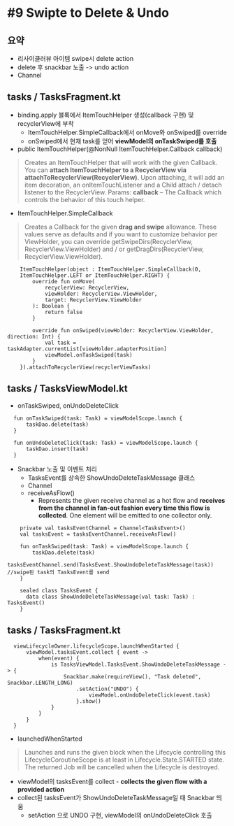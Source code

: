 # #9 Swipte to Delete & Undo
## 요약
- 리사이클러뷰 아이템 swipe시 delete action
- delete 후 snackbar 노출 -> undo action
- Channel 

## tasks / TasksFragment.kt
- binding.apply 블록에서 ItemTouchHelper 생성(callback 구현) 및 recyclerView에 부착
  - ItemTouchHelper.SimpleCallback에서 onMove와 onSwiped를 override
  - onSwiped에서 현재 task를 얻어 **viewModel의 onTaskSwiped를 호출**
- public ItemTouchHelper(@NonNull ItemTouchHelper.Callback callback)
> Creates an ItemTouchHelper that will work with the given Callback.
You can **attach ItemTouchHelper to a RecyclerView via attachToRecyclerView(RecyclerView)**. Upon attaching, it will add an item decoration, an onItemTouchListener and a Child attach / detach listener to the RecyclerView.
Params:
**callback** – The Callback which controls the behavior of this touch helper.
  - ItemTouchHelper.SimpleCallback 
  > Creates a Callback for the given **drag and swipe** allowance. 
  > These values serve as defaults and if you want to customize behavior per ViewHolder, 
  > you can override getSwipeDirs(RecyclerView, RecyclerView.ViewHolder) 
  > and / or getDragDirs(RecyclerView, RecyclerView.ViewHolder).
```
    ItemTouchHelper(object : ItemTouchHelper.SimpleCallback(0,
    ItemTouchHelper.LEFT or ItemTouchHelper.RIGHT) {
        override fun onMove(
            recyclerView: RecyclerView,
            viewHolder: RecyclerView.ViewHolder,
            target: RecyclerView.ViewHolder
        ): Boolean {
            return false
        }

        override fun onSwiped(viewHolder: RecyclerView.ViewHolder, direction: Int) {
            val task = taskAdapter.currentList[viewHolder.adapterPosition]
            viewModel.onTaskSwiped(task)
        }
    }).attachToRecyclerView(recyclerViewTasks)
```

## tasks / TasksViewModel.kt
- onTaskSwiped, onUndoDeleteClick
```
  fun onTaskSwiped(task: Task) = viewModelScope.launch {
      taskDao.delete(task)
  }
  
  fun onUndoDeleteClick(task: Task) = viewModelScope.launch {
      taskDao.insert(task)
  }
```

- Snackbar 노출 및 이벤트 처리
  - TasksEvent를 상속한 ShowUndoDeleteTaskMessage 클래스 
  - Channel<T> 
  - receiveAsFlow()
    - Represents the given receive channel as a hot flow and **receives from the channel in fan-out fashion every time this flow is collected**. 
    One element will be emitted to one collector only.
```
    private val tasksEventChannel = Channel<TasksEvent>()
    val tasksEvent = tasksEventChannel.receiveAsFlow()
    
    fun onTaskSwiped(task: Task) = viewModelScope.launch {
        taskDao.delete(task)
        tasksEventChannel.send(TasksEvent.ShowUndoDeleteTaskMessage(task)) //swipe된 task의 TasksEvent를 send
    }
    
    sealed class TasksEvent {
      data class ShowUndoDeleteTaskMessage(val task: Task) : TasksEvent()
    }
```

## tasks / TasksFragment.kt
```
  viewLifecycleOwner.lifecycleScope.launchWhenStarted {
      viewModel.tasksEvent.collect { event ->
          when(event) {
              is TasksViewModel.TasksEvent.ShowUndoDeleteTaskMessage -> {
                  Snackbar.make(requireView(), "Task deleted", Snackbar.LENGTH_LONG)
                      .setAction("UNDO") {
                          viewModel.onUndoDeleteClick(event.task)
                      }.show()
              }
          }
      }
  }
```
- launchedWhenStarted 
> Launches and runs the given block when the Lifecycle controlling this LifecycleCoroutineScope is at least in Lifecycle.State.STARTED state.
The returned Job will be cancelled when the Lifecycle is destroyed. 
- viewModel의 tasksEvent를 collect - **collects the given flow with a provided action**
- collect된 tasksEvent가 ShowUndoDeleteTaskMessage일 때 Snackbar 띄움 
  - setAction 으로 UNDO 구현, viewModel의 onUndoDeleteClick 호출 
